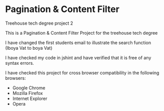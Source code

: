 # Pagination & Content Filter
Treehouse tech degree project 2

This is a Pagination & Content Filter Project for the treehouse tech degree

I have changed the first students email to illustrate the search function (Iboya Vat to boya Vat)

I have checked my code in jshint and have verified that it is free of any syntax errors.

I have checked this project for cross browser compatibility in the following browsers:

- Google Chrome
- Mozilla Firefox
- Internet Explorer
- Opera
